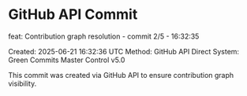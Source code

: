 # GitHub API Commit

feat: Contribution graph resolution - commit 2/5 - 16:32:35

Created: 2025-06-21 16:32:36 UTC
Method: GitHub API Direct
System: Green Commits Master Control v5.0

This commit was created via GitHub API to ensure contribution graph visibility.
